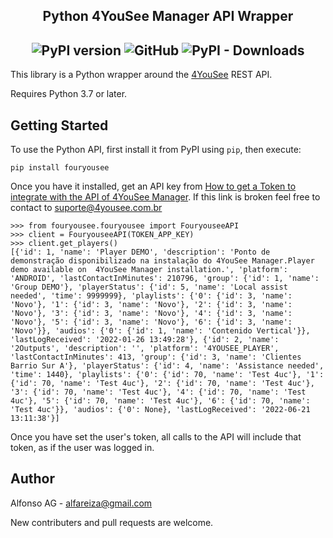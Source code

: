 <h2 align = 'center'>
Python 4YouSee Manager API Wrapper
</h2>


## <div align = 'center'><img src="https://badge.fury.io/py/fouryousee.svg" alt="PyPI version"> <img alt="GitHub" src="https://img.shields.io/github/license/Alfareiza/4yousee?label=License"> <img alt="PyPI - Downloads" src="https://img.shields.io/pypi/dm/fouryousee?label=Downloads"></div>

This library is a Python wrapper around the [4YouSee](https://docs.4yousee.com/api/) REST API.

Requires Python 3.7 or later.


Getting Started
---------------

To use the Python API, first install it from PyPI using `pip`, then execute:

    pip install fouryousee
    
Once you have it installed, get an API key from [How to get a Token to integrate with the API of 4YouSee Manager](https://suporte.4yousee.com.br/en/support/solutions/articles/72000532960-how-to-get-a-token-to-integrate-with-the-api-of-4yousee-manager). If this link is broken feel free to contact to suporte@4yousee.com.br

    >>> from fouryousee.fouryousee import FouryouseeAPI
    >>> client = FouryouseeAPI(TOKEN_APP_KEY)
    >>> client.get_players()
    [{'id': 1, 'name': 'Player DEMO', 'description': 'Ponto de demonstração disponibilizado na instalação do 4YouSee Manager.Player demo available on  4YouSee Manager installation.', 'platform': 'ANDROID', 'lastContactInMinutes': 210796, 'group': {'id': 1, 'name': 'Group DEMO'}, 'playerStatus': {'id': 5, 'name': 'Local assist needed', 'time': 9999999}, 'playlists': {'0': {'id': 3, 'name': 'Novo'}, '1': {'id': 3, 'name': 'Novo'}, '2': {'id': 3, 'name': 'Novo'}, '3': {'id': 3, 'name': 'Novo'}, '4': {'id': 3, 'name': 'Novo'}, '5': {'id': 3, 'name': 'Novo'}, '6': {'id': 3, 'name': 'Novo'}}, 'audios': {'0': {'id': 1, 'name': 'Contenido Vertical'}}, 'lastLogReceived': '2022-01-26 13:49:28'}, {'id': 2, 'name': '2Outputs', 'description': '', 'platform': '4YOUSEE_PLAYER', 'lastContactInMinutes': 413, 'group': {'id': 3, 'name': 'Clientes Barrio Sur A'}, 'playerStatus': {'id': 4, 'name': 'Assistance needed', 'time': 1440}, 'playlists': {'0': {'id': 70, 'name': 'Test 4uc'}, '1': {'id': 70, 'name': 'Test 4uc'}, '2': {'id': 70, 'name': 'Test 4uc'}, '3': {'id': 70, 'name': 'Test 4uc'}, '4': {'id': 70, 'name': 'Test 4uc'}, '5': {'id': 70, 'name': 'Test 4uc'}, '6': {'id': 70, 'name': 'Test 4uc'}}, 'audios': {'0': None}, 'lastLogReceived': '2022-06-21 13:11:38'}]


Once you have set the user's token, all calls to the API will include that token, as if the user was logged in.


## Author

Alfonso AG - <alfareiza@gmail.com>

New contributers and pull requests are welcome.